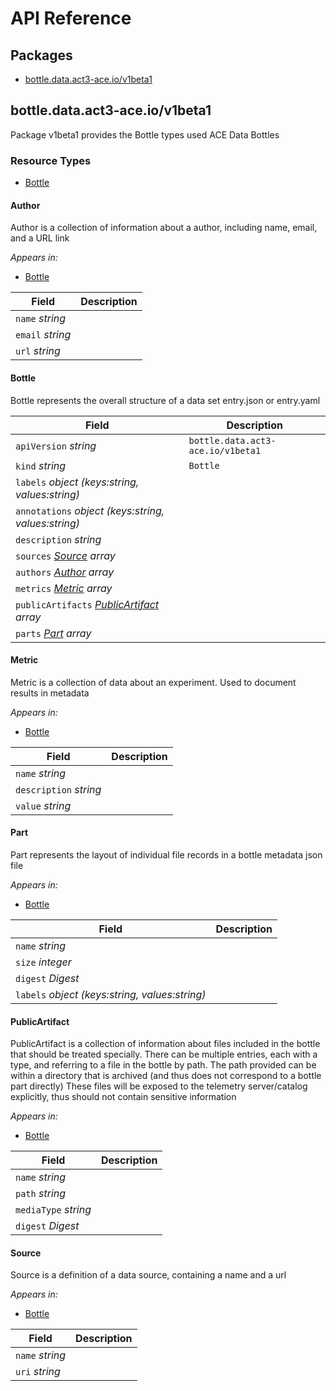 # API Reference

## Packages
- [bottle.data.act3-ace.io/v1beta1](#bottledataact3-aceiov1beta1)


## bottle.data.act3-ace.io/v1beta1

Package v1beta1 provides the Bottle types used ACE Data Bottles

### Resource Types
- [Bottle](#bottle)



#### Author



Author is a collection of information about a author, including name, email, and a URL link

_Appears in:_
- [Bottle](#bottle)

| Field | Description |
| --- | --- |
| `name` _string_ |  |
| `email` _string_ |  |
| `url` _string_ |  |


#### Bottle



Bottle represents the overall structure of a data set entry.json or entry.yaml



| Field | Description |
| --- | --- |
| `apiVersion` _string_ | `bottle.data.act3-ace.io/v1beta1`
| `kind` _string_ | `Bottle`
| `labels` _object (keys:string, values:string)_ |  |
| `annotations` _object (keys:string, values:string)_ |  |
| `description` _string_ |  |
| `sources` _[Source](#source) array_ |  |
| `authors` _[Author](#author) array_ |  |
| `metrics` _[Metric](#metric) array_ |  |
| `publicArtifacts` _[PublicArtifact](#publicartifact) array_ |  |
| `parts` _[Part](#part) array_ |  |


#### Metric



Metric is a collection of data about an experiment. Used to document results in metadata

_Appears in:_
- [Bottle](#bottle)

| Field | Description |
| --- | --- |
| `name` _string_ |  |
| `description` _string_ |  |
| `value` _string_ |  |


#### Part



Part represents the layout of individual file records in a bottle metadata json file

_Appears in:_
- [Bottle](#bottle)

| Field | Description |
| --- | --- |
| `name` _string_ |  |
| `size` _integer_ |  |
| `digest` _Digest_ |  |
| `labels` _object (keys:string, values:string)_ |  |


#### PublicArtifact



PublicArtifact is a collection of information about files included in the bottle that should be treated specially. There can be multiple entries, each with a type, and referring to a file in the bottle by path. The path provided can be within a directory that is archived (and thus does not correspond to a bottle part directly) These files will be exposed to the telemetry server/catalog explicitly, thus should not contain sensitive information

_Appears in:_
- [Bottle](#bottle)

| Field | Description |
| --- | --- |
| `name` _string_ |  |
| `path` _string_ |  |
| `mediaType` _string_ |  |
| `digest` _Digest_ |  |


#### Source



Source is a definition of a data source, containing a name and a url

_Appears in:_
- [Bottle](#bottle)

| Field | Description |
| --- | --- |
| `name` _string_ |  |
| `uri` _string_ |  |


